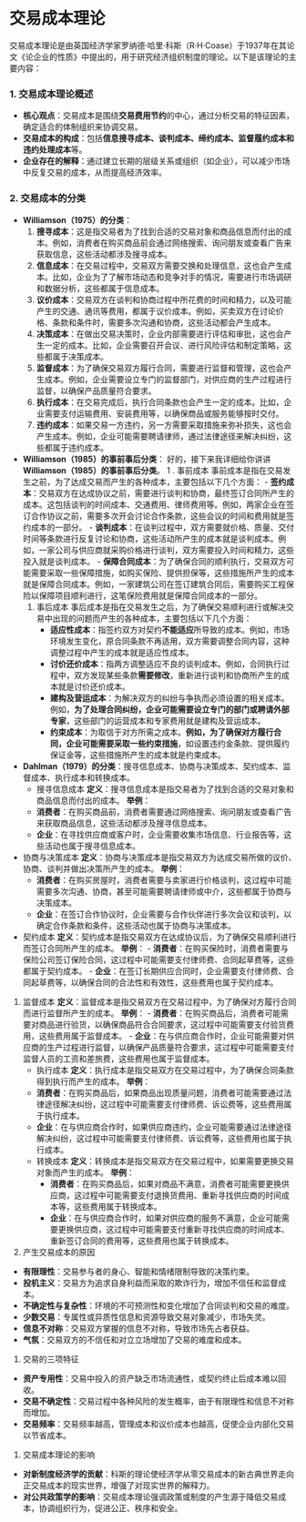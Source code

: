 ```table-of-contents
```
# 交易成本理论
交易成本理论是由英国经济学家罗纳德·哈里·科斯（R·H·Coase）于1937年在其论文《论企业的性质》中提出的，用于研究经济组织制度的理论。以下是该理论的主要内容：
### 1. 交易成本理论概述
- **核心观点**：交易成本是围绕**交易费用节约**的中心，通过分析交易的特征因素，确定适合的体制组织来协调交易。
- **交易成本的构成**：包括**信息搜寻成本、谈判成本、缔约成本、监督履约成本和违约处理成本**等。
- **企业存在的解释**：通过建立长期的层级关系或组织（如企业），可以减少市场中反复交易的成本，从而提高经济效率。
### 2. 交易成本的分类
- **Williamson（1975）的分类**：
	1. **搜寻成本**：这是指交易者为了找到合适的交易对象和商品信息而付出的成本。例如，消费者在购买商品前会通过网络搜索、询问朋友或查看广告来获取信息，这些活动都涉及搜寻成本。
	2. **信息成本**：在交易过程中，交易双方需要交换和处理信息，这也会产生成本。比如，企业为了了解市场动态和竞争对手的情况，需要进行市场调研和数据分析，这些都属于信息成本。
	3. **议价成本**：交易双方在谈判和协商过程中所花费的时间和精力，以及可能产生的交通、通讯等费用，都属于议价成本。例如，买卖双方在讨论价格、条款和条件时，需要多次沟通和协商，这些活动都会产生成本。
	4. **决策成本**：在做出交易决策时，企业内部需要进行评估和审批，这也会产生一定的成本。比如，企业需要召开会议、进行风险评估和制定策略，这些都属于决策成本。
	5. **监督成本**：为了确保交易双方履行合同，需要进行监督和管理，这也会产生成本。例如，企业需要设立专门的监督部门，对供应商的生产过程进行监督，以确保产品质量符合要求。
	6. **执行成本**：在交易完成后，执行合同条款也会产生一定的成本。比如，企业需要支付运输费用、安装费用等，以确保商品或服务能够按时交付。
	7. **违约成本**：如果交易一方违约，另一方需要采取措施来弥补损失，这也会产生成本。例如，企业可能需要聘请律师，通过法律途径来解决纠纷，这些都属于违约成本。
- **Williamson（1985）的事前事后分类**：
  好的，接下来我详细给你讲讲**Williamson（1985）的事前事后分类**。
	1 . 事前成本
		事前成本是指在交易发生之前，为了达成交易而产生的各种成本，主要包括以下几个方面：
		- **签约成本**：交易双方在达成协议之前，需要进行谈判和协商，最终签订合同所产生的成本。这包括谈判的时间成本、交通费用、律师费用等。例如，两家企业在签订合作协议之前，需要多次开会讨论合作条款，这些会议的时间和费用就是签约成本的一部分。
		- **谈判成本**：在谈判过程中，双方需要就价格、质量、交付时间等条款进行反复讨论和协商，这些活动所产生的成本就是谈判成本。例如，一家公司与供应商就采购价格进行谈判，双方需要投入时间和精力，这些投入就是谈判成本。
		- **保障合同成本**：为了确保合同的顺利执行，交易双方可能需要采取一些保障措施，如购买保险、提供担保等，这些措施所产生的成本就是保障合同成本。例如，一家建筑公司在签订建筑合同后，需要购买工程保险以保障项目顺利进行，这笔保险费用就是保障合同成本的一部分。
	1. 事后成本
		事后成本是指在交易发生之后，为了确保交易顺利进行或解决交易中出现的问题而产生的各种成本，主要包括以下几个方面：
		- **适应性成本**：指签约双方对契约**不能适应**所导致的成本。例如，市场环境发生变化，原合同条款不再适用，双方需要调整合同内容，这种调整过程中产生的成本就是适应性成本。
		- **讨价还价成本**：指两方调整适应不良的谈判成本。例如，合同执行过程中，双方发现某些条款**需要修改**，重新进行谈判和协商所产生的成本就是讨价还价成本。
		- **建构及营运成本**：为解决双方的纠纷与争执而必须设置的相关成本。例如，**为了处理合同纠纷，企业可能需要设立专门的部门或聘请外部专家**，这些部门的运营成本和专家费用就是建构及营运成本。
		- **约束成本**：为取信于对方所需之成本。**例如，为了确保对方履行合同，企业可能需要采取一些约束措施**，如设置违约金条款、提供履约保证金等，这些措施所产生的成本就是约束成本。
- **Dahlman（1979）的分类**：搜寻信息成本、协商与决策成本、契约成本、监督成本、执行成本和转换成本。
	- 搜寻信息成本
	**定义**：搜寻信息成本是指交易者为了找到合适的交易对象和商品信息而付出的成本。
	**举例**：
	- **消费者**：在购买商品前，消费者需要通过网络搜索、询问朋友或查看广告来获取商品信息，这些活动都涉及搜寻信息成本。
	- **企业**：在寻找供应商或客户时，企业需要收集市场信息、行业报告等，这些活动也属于搜寻信息成本。
 - 协商与决策成本
	**定义**：协商与决策成本是指交易双方为达成交易所做的议价、协商、谈判并做出决策所产生的成本。
	**举例**：
	- **消费者**：在购买房屋时，消费者需要与卖家进行价格谈判，这过程中可能需要多次沟通、协商，甚至可能需要聘请律师或中介，这些都属于协商与决策成本。
	- **企业**：在签订合作协议时，企业需要与合作伙伴进行多次会议和谈判，以确定合作条款和条件，这些活动也属于协商与决策成本。
 - 契约成本
	**定义**：契约成本是指交易双方在达成协议后，为了确保交易顺利进行而签订合同所产生的成本。
		**举例**：
		- **消费者**：在购买保险时，消费者需要与保险公司签订保险合同，这过程中可能需要支付律师费、合同起草费等，这些都属于契约成本。
		- **企业**：在签订长期供应合同时，企业需要支付律师费、合同起草费等，以确保合同的合法性和有效性，这些费用也属于契约成本。
 1. 监督成本
		**定义**：监督成本是指交易双方在交易过程中，为了确保对方履行合同而进行监督所产生的成本。
		**举例**：
		- **消费者**：在购买商品后，消费者可能需要对商品进行验货，以确保商品符合合同要求，这过程中可能需要支付验货费用，这些费用属于监督成本。
		- **企业**：在与供应商合作时，企业可能需要对供应商的生产过程进行监督，以确保产品质量符合要求，这过程中可能需要支付监督人员的工资和差旅费，这些费用也属于监督成本。
	- 执行成本
	**定义**：执行成本是指交易双方在交易过程中，为了确保合同条款得到执行而产生的成本。
	**举例**：
	- **消费者**：在购买商品后，如果商品出现质量问题，消费者可能需要通过法律途径解决纠纷，这过程中可能需要支付律师费、诉讼费等，这些费用属于执行成本。
	- **企业**：在与供应商合作时，如果供应商违约，企业可能需要通过法律途径解决纠纷，这过程中可能需要支付律师费、诉讼费等，这些费用也属于执行成本。
	- 转换成本
		**定义**：转换成本是指交易双方在交易过程中，如果需要更换交易对象而产生的成本。
		**举例**：
		- **消费者**：在购买商品后，如果对商品不满意，消费者可能需要更换供应商，这过程中可能需要支付退换货费用、重新寻找供应商的时间成本等，这些费用属于转换成本。
		- **企业**：在与供应商合作时，如果对供应商的服务不满意，企业可能需要更换供应商，这过程中可能需要支付重新寻找供应商的时间成本、重新签订合同的费用等，这些费用也属于转换成本。
1. 产生交易成本的原因
- **有限理性**：交易参与者的身心、智能和情绪限制导致的决策约束。
- **投机主义**：交易方为追求自身利益而采取的欺诈行为，增加不信任和监督成本。
- **不确定性与复杂性**：环境的不可预测性和变化增加了合同谈判和交易的难度。
- **少数交易**：专属性或异质性信息和资源导致交易对象减少，市场失灵。
- **信息不对称**：交易双方掌握的信息不对称，导致市场先占者获益。
- **气氛**：交易双方的不信任和对立立场增加了交易的难度和成本。
 1. 交易的三项特征
- **资产专用性**：交易中投入的资产缺乏市场流通性，或契约终止后成本难以回收。
- **交易不确定性**：交易过程中各种风险的发生概率，由于有限理性和信息不对称而增加。
- **交易频率**：交易频率越高，管理成本和议价成本也越高，促使企业内部化交易以节省成本。
 1. 交易成本理论的影响
- **对新制度经济学的贡献**：科斯的理论使经济学从零交易成本的新古典世界走向正交易成本的现实世界，增强了对现实世界的解释力。
- **对公共政策学的影响**：交易成本理论强调政策或制度的产生源于降低交易成本，协调组织行为，促进公正、秩序和安全。
